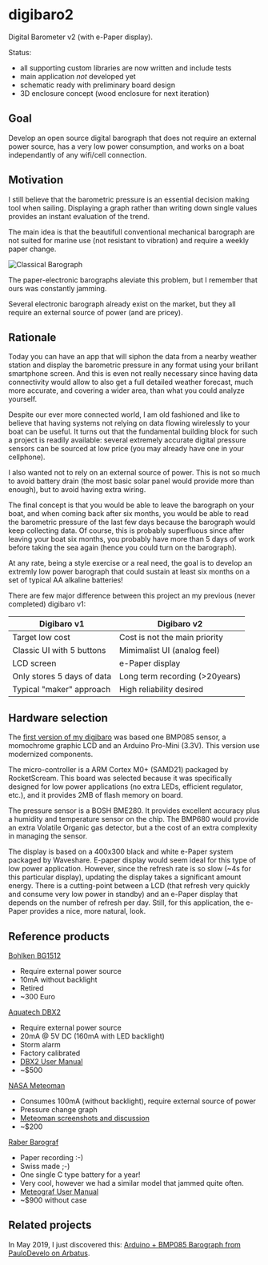 # digibaro2

Digital Barometer v2 (with e-Paper display).

Status:
- all supporting custom libraries are now written and include tests
- main application *not* developed yet
- schematic ready with preliminary board design
- 3D enclosure concept (wood enclosure for next iteration)

## Goal

Develop an open source digital barograph that does not require an external power
source, has a very low power consumption, and works on a boat independantly of
any wifi/cell connection.

## Motivation

I still believe that the barometric pressure is an essential decision making
tool when sailing. Displaying a graph rather than writing down single values
provides an instant evaluation of the trend.

The main idea is that the beautifull conventional mechanical barograph are not
suited for marine use (not resistant to vibration) and require a weekly paper
change.

![Classical Barograph](https://upload.wikimedia.org/wikipedia/commons/a/a0/Barograph_-_Image_from_page_45_of_%22Practical_physics%22_%281922%29.jpg)

The paper-electronic barographs aleviate this problem, but I remember that ours
was constantly jamming.

Several electronic barograph already exist on the market, but they all require
an external source of power (and are pricey).

## Rationale

Today you can have an app that will siphon the data from a nearby weather
station and display the barometric pressure in any format using your brillant
smartphone screen. And this is even not really necessary since having data
connectivity would allow to also get a full detailed weather forecast, much more
accurate, and covering a wider area, than what you could analyze yourself.

Despite our ever more connected world, I am old fashioned and like to believe
that having systems not relying on data flowing wirelessly to your boat can be
useful. It turns out that the fundamental building block for such a project is
readily available: several extremely accurate digital pressure sensors can be
sourced at low price (you may already have one in your cellphone).

I also wanted not to rely on an external source of power. This is not so much to
avoid battery drain (the most basic solar panel would provide more than enough),
but to avoid having extra wiring.

The final concept is that you would be able to leave the barograph on your boat,
and when coming back after six months, you would be able to read the barometric
pressure of the last few days because the barograph would keep collecting data.
Of course, this is probably superfluous since after leaving your boat six
months, you probably have more than 5 days of work before taking the sea again
(hence you could turn on the barograph).

At any rate, being a style exercise or a real need, the goal is to develop an
extremly low power barograph that could sustain at least six months on a set of
typical AA alkaline batteries!

There are few major difference between this project an my previous (never
completed) digibaro v1:

| Digibaro v1                 | Digibaro v2                   |
|-----------------------------|-------------------------------|
| Target low cost             | Cost is not the main priority |
| Classic UI with 5 buttons   | Mimimalist UI (analog feel)   |
| LCD screen                  | e-Paper display               |
| Only stores 5 days of data  | Long term recording (>20years)|
| Typical "maker" approach    | High reliability desired      |


## Hardware selection

The [first version of my digibaro](https://github.com/flupes/digibaro/) was
based one BMP085 sensor, a momochrome graphic LCD and an Arduino Pro-Mini
(3.3V). This version use modernized components.

The micro-controller is a ARM Cortex M0+ (SAMD21) packaged by RocketScream. This
board was selected because it was specifically designed for low power
applications (no extra LEDs, efficient regulator, etc.), and it provides 2MB of
flash memory on board.

The pressure sensor is a BOSH BME280. It provides excellent accuracy plus a
humidity and temperature sensor on the chip. The BMP680 would provide an extra
Volatile Organic gas detector, but a the cost of an extra complexity in managing
the sensor.

The display is based on a 400x300 black and white e-Paper system packaged by
Waveshare. E-paper display would seem ideal for this type of low power
application. However, since the refresh rate is so slow (~4s for this particular
display), updating the display takes a significant amount energy. There is a
cutting-point between a LCD (that refresh very quickly and consume very low
power in standby) and an e-Paper display that depends on the number of refresh
per day. Still, for this application, the e-Paper provides a nice, more natural,
look.

## Reference products

[Bohlken BG1512](http://www.bohlken.net/bg/bg1512_en.htm)
- Require external power source
- 10mA without backlight
- Retired
- ~300 Euro

[Aquatech DBX2](https://www.digitalbarograph.com/)
- Require external power source
- 20mA @ 5V DC (160mA with LED backlight)
- Storm alarm
- Factory calibrated
- [DBX2 User Manual](https://www.digitalbarograph.com/pdfs/DBX2_MANUAL_V1W.pdf)  
- ~$500

[NASA Meteoman](https://www.nasamarine.com/product/meteoman/)
- Consumes 100mA (without backlight), require external source of power
- Pressure change graph
- [Meteoman screenshots and discussion](http://www.ybw.com/forums/showthread.php?452897-Calling-Weather-Experts-What-do-you-Need-in-a-Barograph)
- ~$200

[Raber Barograf](http://www.barograph.ch/Barograph_E/barograph.html)
- Paper recording :-)
- Swiss made ;-)
- One single C type battery for a year!
- Very cool, however we had a similar model that jammed quite often.  
- [Meteograf User Manual](http://www.barograph.ch/Downloads/BA_Meteograf_Englisch_2.4.pdf)  
- ~$900 without case

## Related projects

In May 2019, I just discovered this: [Arduino + BMP085 Barograph from PauloDevelo on Arbatus](https://www.arbutus.ecogium.fr/the-boat/electronic-equipment/barograph-arbutus/).

<!-- 
Code at: https://github.com/PauloDevelo/Barograph/blob/master/src/barograph.ino

This is similar to to what I started to develop with v1 of digibaro. However,
PauloDevelo chose a much simpler route: it is again powered from the boat
batteries (so not need for sleep mode), there is no RTC, no real concept of time
series, no user interface per say. This allowed him to complete the project
(unlike my digibaro v1). Congratulations! In addition, he created a nice wooden
enclosure.
-->
